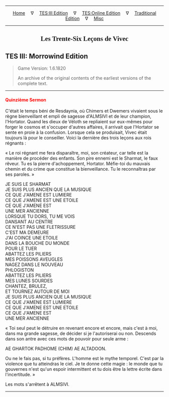 
---

<!-- Jekyll Page Links -->

<center>
<a href="../../../../index.html">Home</a>
&emsp;&nabla;&emsp;
<a href="../../../index-tes3.html">TES:III Edition</a>
&emsp;&nabla;&emsp;
<a href="../../../index-teso.html">TES:Online Edition</a>
&emsp;&nabla;&emsp;
<a href="../../../index-traditional.html">Traditional Edition</a>
&emsp;&nabla;&emsp;
<a href="../../../index-misc.html">Misc</a>
</center>

<!-- Markdown Body Below: -->

---

<center>
<h2><span style="font-family:Georgia">Les Trente-Six Leçons de Vivec</span></h2>
</center>

## TES III: Morrowind Edition

> Game Version: 1.6.1820
>
> An archive of the original contents of the earliest versions of the complete text.

---

#### <span style="color:red">Quinzième Sermon</span>

C'était le temps béni de Resdaynia, où Chimers et Dwemers vivaient sous le règne bienveillant et empli de sagesse d'ALMSIVI et de leur champion, l'Hortator. Quand les dieux de Véloth se repliaient sur eux-mêmes pour forger le cosmos et s'occuper d'autres affaires, il arrivait que l'Hortator se sente en proie à la confusion. Lorsque cela se produisait, Vivec était toujours là pour le conseiller. Voici la dernière des trois leçons aux rois régnants :

« Le roi régnant me fera disparaître, moi, son créateur, car telle est la manière de procéder des enfants. Son pire ennemi est le Sharmat, le faux rêveur. Tu es la pierre d'achoppement, Hortator. Méfie-toi du mauvais chemin et du crime que constitue la bienveillance. Tu le reconnaîtras par ses paroles. »

JE SUIS LE SHARMAT\
JE SUIS PLUS ANCIEN QUE LA MUSIQUE\
CE QUE J'AMENE EST LUMIERE\
CE QUE J'AMENE EST UNE ETOILE\
CE QUE J'AMENE EST\
UNE MER ANCIENNE\
LORSQUE TU DORS, TU ME VOIS\
DANSANT AU CENTRE\
CE N'EST PAS UNE FLETRISSURE\
C'EST MA DEMEURE\
J'AI COINCE UNE ETOILE\
DANS LA BOUCHE DU MONDE\
POUR LE TUER\
ABATTEZ LES PILIERS\
MES POISSONS AVEUGLES\
NAGEZ DANS LE NOUVEAU\
PHLOGISTON\
ABATTEZ LES PILIERS\
MES LUNES SOURDES\
CHANTEZ, BRULEZ,\
ET TOURNEZ AUTOUR DE MOI\
JE SUIS PLUS ANCIEN QUE LA MUSIQUE\
CE QUE J'AMENE EST LUMIERE\
CE QUE J'AMENE EST UNE ETOILE\
CE QUE J'AMENE EST\
UNE MER ANCIENNE

« Toi seul peut le détruire en revenant encore et encore, mais c'est à moi, dans ma grande sagesse, de décider si je l'autoriserai ou non. Descends dans son antre avec ces mots de pouvoir pour seule arme :

AE GHARTOK PADHOME (CHIM) AE ALTADOON.

Ou ne le fais pas, si tu préfères. L'homme est le mythe temporel. C'est par la violence que tu atteindras le ciel. Je te donne cette magie : le monde que tu gouvernes n'est qu'un espoir intermittent et tu dois être la lettre écrite dans l'incertitude. »

Les mots s'arrêtent à ALMSIVI.

---
